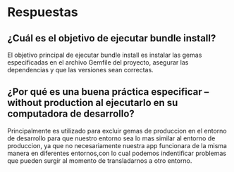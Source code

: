 # Respuestas

## ¿Cuál es el objetivo de ejecutar bundle install?
El objetivo principal de ejecutar bundle install es instalar las gemas especificadas en el archivo Gemfile del proyecto,
asegurar las dependencias y que las versiones sean correctas.
## ¿Por qué es una buena práctica especificar –without production al ejecutarlo en su computadora de desarrollo?
Principalmente es utilizado para excluir gemas de produccion en el entorno de desarrollo para que nuestro entorno sea lo mas similar
al entorno de produccion, ya que no necesariamente nuestra app funcionara de la misma manera en diferentes entornos,con lo cual podemos
indentificar problemas que pueden surgir al momento de transladarnos a otro entorno.
